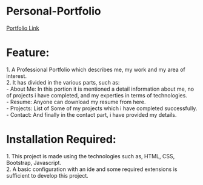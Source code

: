 # Personal-Portfolio
[Portfolio Link](https://geetika2018.github.io/Personal-Portfolio/)

# Feature:
<p>1. A Professional Portfolio which describes me, my work and my area of interest.<br>
   2. It has divided in the various parts, such as:<br>
            - About Me: In this portion it is mentioned a detail information about me, no of projects i have completed, and my experties in terms of technologies.<br>
            - Resume: Anyone can download my resume from here.<br>
            - Projects: List of Some of my projects which i have completed successfully.<br>
            - Contact: And finally in the contact part, i have provided my details.<br></p>

# Installation Required:
<p>1. This project is made using the technologies such as, HTML, CSS, Bootstrap, Javascript.<br>
   2. A basic configuration with an ide and some required extensions is sufficient to develop this project.</p>
